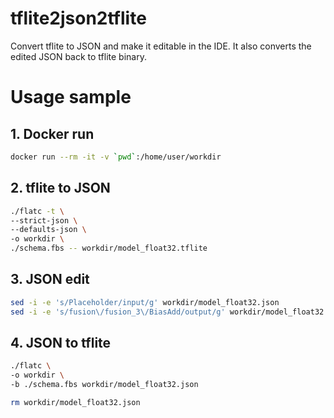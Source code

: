 # tflite2json2tflite
Convert tflite to JSON and make it editable in the IDE. It also converts the edited JSON back to tflite binary.

# Usage sample
## 1. Docker run
```bash
docker run --rm -it -v `pwd`:/home/user/workdir
```
## 2. tflite to JSON
```bash
./flatc -t \
--strict-json \
--defaults-json \
-o workdir \
./schema.fbs -- workdir/model_float32.tflite
```
## 3. JSON edit
```bash
sed -i -e 's/Placeholder/input/g' workdir/model_float32.json
sed -i -e 's/fusion\/fusion_3\/BiasAdd/output/g' workdir/model_float32.json
```
## 4. JSON to tflite
```bash
./flatc \
-o workdir \
-b ./schema.fbs workdir/model_float32.json

rm workdir/model_float32.json
```